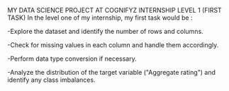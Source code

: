 MY DATA SCIENCE PROJECT AT COGNIFYZ INTERNSHIP LEVEL 1 (FIRST TASK)
In the level one of my internship, my first task would be :

-Explore the dataset and identify the number of rows and columns.

-Check for missing values in each column and handle them accordingly.

-Perform data type conversion if necessary.

-Analyze the distribution of the target variable ("Aggregate rating") and identify any class imbalances.
